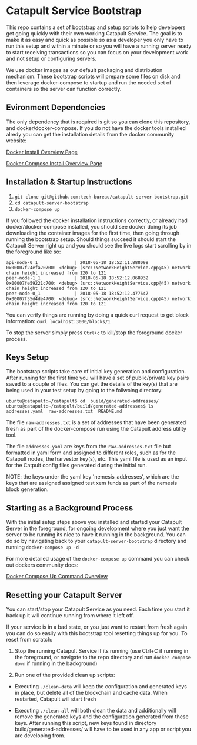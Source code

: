 # Catapult Service Bootstrap

This repo contains a set of bootstrap and setup scripts to help developers get going quickly with their own working Catapult Service.  The goal is to make it as easy and quick as possible so as a developer you only have to run this setup and within a minute or so you will have a running server ready to start receiving transactions so you can focus on your development work and not setup or configuring servers.

We use docker images as our default packaging and distribution mechanism.  These bootstrap scripts will prepare some files on disk and then leverage docker-compose to startup and run the needed set of containers so the server can function correctly.

## Evironment Dependencies

The only dependency that is required is git so you can clone this repository, and docker/docker-compose.  If you do not have the docker tools installed alredy you can get the installation details from the docker community website:

[Docker Install Overview Page](https://docs.docker.com/install/#server)

[Docker Compose Install Overview Page](https://docs.docker.com/compose/install/#install-compose)

## Installation & Startup Instructions

1. `git clone git@github.com:tech-bureau/catapult-server-bootstrap.git`
2. `cd catapult-server-bootstrap`
3. `docker-compose up`

If you followed the docker installation instructions correctly, or already had docker/docker-compose installed, you should see docker doing its job downloading the container images for the first time, then going through running the bootstrap setup.  Should things succeed it should start the Catapult Server right up and you should see the live logs start scrolling by in the foreground like so:

```
api-node-0_1              | 2018-05-18 18:52:11.888098 0x00007f24efa20700: <debug> (src::NetworkHeightService.cpp@45) network chain height increased from 120 to 121
peer-node-1_1             | 2018-05-18 18:52:12.068932 0x00007fe59221c700: <debug> (src::NetworkHeightService.cpp@45) network chain height increased from 120 to 121
peer-node-0_1             | 2018-05-18 18:52:12.477647 0x00007f35d4de4700: <debug> (src::NetworkHeightService.cpp@45) network chain height increased from 120 to 121
```

You can verify things are running by doing a quick curl request to get block information: `curl localhost:3000/blocks/1`

To stop the server simply press `Ctrl+c` to kill/stop the foreground docker process.

## Keys Setup

The bootstrap scripts take care of initial key generation and configuration.  After running for the first time you will have a set of public/private key pairs saved to a couple of files.  You can get the details of the key(s) that are being used in your test setup by going to the follwoing directory:

```
ubuntu@catapult:~/catapult$ cd  build/generated-addresses/
ubuntu@catapult:~/catapult/build/generated-addresses$ ls
addresses.yaml  raw-addresses.txt  README.md
```

The file `raw-addresses.txt` is a set of addresses that have been generated fresh as part of the docker-compose run using the Catapult address utility tool.

The file `addresses.yaml` are keys from the `raw-addresses.txt` file but formatted in yaml form and assigned to different roles, such as for the Catapult nodes, the harvestor key(s), etc. This yaml file is used as an input for the Catpult config files generated during the initial run.

NOTE: the keys under the yaml key 'nemesis_addresses', which are the keys that are assigned assigned test xem funds as part of the nemesis block generation.

## Starting as a Background Process

With the initial setup steps above you installed and started your Catapult Server in the foreground, for ongoing development where you just want the server to be running its nice to have it running in the background.  You can do so by navigating back to your `catapult-server-bootstrap` directory and running `docker-compose up -d`

For more detailed usage of the `docker-compose up` command you can check out dockers community docs:

[Docker Compose Up Command Overview](https://docs.docker.com/compose/reference/up/)


## Resetting your Catapult Server

You can start/stop your Catapult Service as you need.  Each time you start it back up it will continue running from where it left off.

If your service is in a bad state, or you just want to restart from fresh again you can do so easily with this bootstrap tool resetting things up for you.  To reset from scratch:

1. Stop the running Catapult Service if its running (use Ctrl+C if running in the foreground, or navigate to the repo directory and run `docker-compose down` if running in the background)

2. Run one of the provided clean up scripts:

- Executing `./clean-data` will keep the configuration and generated keys in place, but delete all of the blockchain and cache data. When restarted, Catapult will start fresh

- Executing `./clean-all` will both clean the data and additionally will remove the generated keys and the configuration generated from these keys. After running this script, new keys found in directory build/generated-addresses/ will have to be used in any app or script you are developing from.

